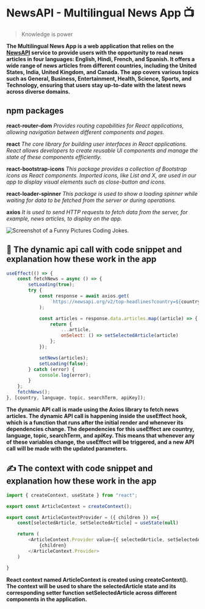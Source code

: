 # NewsAPI - Multilingual News App :tv:

> Knowledge is power

**The Multilingual News App is a web application that relies on the [NewsAPI](https://newsapi.org) service to provide users with the opportunity to read news articles in four languages: English, Hindi, French, and Spanish. It offers a wide range of news articles from different countries, including the United States, India, United Kingdom, and Canada. The app covers various topics such as General, Business, Entertainment, Health, Science, Sports, and Technology, ensuring that users stay up-to-date with the latest news across diverse domains.**

## npm packages

**react-router-dom**
*Provides routing capabilities for React applications, allowing navigation between different components and pages.*

**react**
*The core library for building user interfaces in React applications. React allows developers to create reusable UI components and manage the state of these components efficiently.*

**react-bootstrap-icons**
*This package provides a collection of Bootstrap icons as React components.
Imported icons, like List and X, are used in our  app to display visual elements such as close-button and icons.*

**react-loader-spinner**
*This package is used to show a loading spinner while waiting for data to be fetched from the server or during operations.*

**axios**
*It is used to send HTTP requests to fetch data from the server, for example, news articles, to display on the app.*

![Screenshot of a Funny Pictures Coding Jokes.](https://cdn.quotesgram.com/img/58/53/1336534689-Programmers-Funny-Pictures-Coding-Jokes.jpg)

 ## :dizzy: The dynamic api call with code snippet and explanation how these work in the app

```javascript
useEffect(() => {
    const fetchNews = async () => {
        setLoading(true);
        try {
            const response = await axios.get(
                `https://newsapi.org/v2/top-headlines?country=${country}&language=${language}&category=${topic}&q=${searchTerm}&apiKey=${apiKey}`
            );

            const articles = response.data.articles.map((article) => {
                return {
                    ...article,
                    onSelect: () => setSelectedArticle(article)
                };
            });

            setNews(articles);
            setLoading(false);
        } catch (error) {
            console.log(error);
        }
    };
    fetchNews();
}, [country, language, topic, searchTerm, apiKey]);
```
**The dynamic API call is made using the Axios library to fetch news articles. 
The dynamic API call is happening inside the useEffect hook, which is a function that runs after the initial render and whenever its dependencies change. The dependencies for this useEffect are country, language, topic, searchTerm, and apiKey. This means that whenever any of these variables change, the useEffect will be triggered, and a new API call will be made with the updated parameters.**


 ## :writing_hand: The context with code snippet and explanation how these work in the app
```javascript
import { createContext, useState } from "react";

export const ArticleContext = createContext();

export const ArticleContextProvider = ({ children }) =>{
    const[selectedArticle, setSelectedArticle] = useState(null)

    return (
        <ArticleContext.Provider value={{ selectedArticle, setSelectedArticle }}>
            {children}
        </ArticleContext.Provider>
    )

}
```
**React context named ArticleContext is created using createContext(). The context will be used to share the selectedArticle state and its corresponding setter function setSelectedArticle across different components in the application.**



